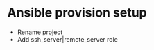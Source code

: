 Ansible provision setup
=======================

- Rename project
- Add ssh_server|remote_server role
